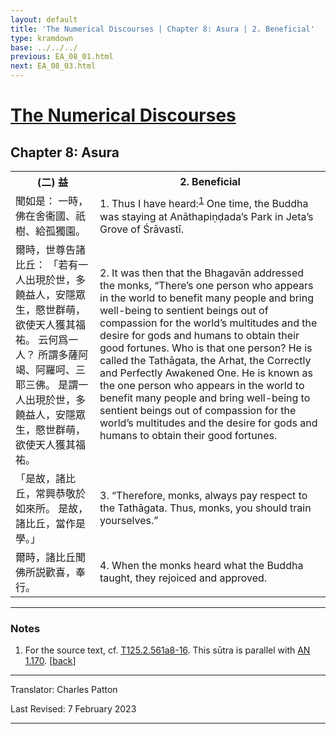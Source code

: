 ```yaml
---
layout: default
title: 'The Numerical Discourses | Chapter 8: Asura | 2. Beneficial'
type: kramdown
base: ../../../
previous: EA_08_01.html
next: EA_08_03.html
---
```


<h1><a href='../index.html'>The Numerical Discourses</a></h1>
<h2>Chapter 8: Asura</h2>

<table class="trans">
  <th class='ch'>(二) 益</th>
  <th class='en'>2. Beneficial</th>
  <tr>
    <td class='ch' title='T125.2.561a8'>聞如是： 一時，佛在舍衞國、祇樹、給孤獨園。</td>
    <td id='p1'>1. Thus I have heard:<sup id="ref1"><a href="#n1">1</a></sup> One time, the Buddha was staying at Anāthapiṇḍada’s Park in Jeta’s Grove of Śrāvastī.</td>
  </tr>
  <tr>
    <td class='ch' title='T125.2.561a9'>爾時，世尊告諸比丘： 「若有一人出現於世，多饒益人，安隱眾生，愍世群萌，欲使天人獲其福祐。 云何爲一人？ 所謂多薩阿竭、阿羅呵、三耶三佛。 是謂一人出現於世，多饒益人，安隱眾生，愍世群萌，欲使天人獲其福祐。</td>
    <td id='p2'>2. It was then that the Bhagavān addressed the monks, “There’s one person who appears in the world to benefit many people and bring well-being to sentient beings out of compassion for the world’s multitudes and the desire for gods and humans to obtain their good fortunes. Who is that one person? He is called the Tathāgata, the Arhat, the Correctly and Perfectly Awakened One. He is known as the one person who appears in the world to benefit many people and bring well-being to sentient beings out of compassion for the world’s multitudes and the desire for gods and humans to obtain their good fortunes.</td>
  </tr>
  <tr>
    <td class='ch' title='T125.2.561a14'>「是故，諸比丘，常興恭敬於如來所。 是故，諸比丘，當作是學。」</td>
    <td id='p3'>3. “Therefore, monks, always pay respect to the Tathāgata. Thus, monks, you should train yourselves.”</td>
  </tr>
  <tr>
    <td class='ch' title='T125.2.561a15'>爾時，諸比丘聞佛所説歡喜，奉行。</td>
    <td id='p4'>4. When the monks heard what the Buddha taught, they rejoiced and approved.</td>
  </tr>
</table>

<hr/>

<h3 id="notes">Notes</h3>

<ol class="notes-list">
<li id="n1"><p>For the source text, cf. <a href="https://cbetaonline.dila.edu.tw/zh/T02n0125_p0561a08" target="_blank">T125.2.561a8-16</a>. This sūtra is parallel with <a href="https://suttacentral.net/an1.170" target="_blank">AN 1.170</a>. [<a href="#ref1">back</a>]</p></li>
</ol>
<hr/>

<p class="translator">Translator: Charles Patton</p>
<p class='revised'>Last Revised: 7 February 2023</p>

<hr/>
